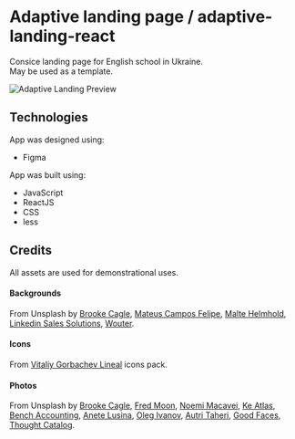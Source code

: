 # Adaptive landing page / adaptive-landing-react

Consice landing page for English school in Ukraine.\
May be used as a template.

![Adaptive Landing Preview](https://user-images.githubusercontent.com/53754381/199247072-9572878a-efad-47bb-bfa4-743e16a1ddab.gif)

## Technologies
App was designed using:
* Figma

App was built using:
* JavaScript
* ReactJS
* CSS
* less

## Credits
All assets are used for demonstrational uses.

#### Backgrounds
From Unsplash by [Brooke Cagle](https://unsplash.com/@brookecagle), [Mateus Campos Felipe](https://unsplash.com/@matcfelipe), [Malte Helmhold](https://unsplash.com/@maltehelmhold), [Linkedin Sales Solutions](https://unsplash.com/@linkedinsalesnavigator), [Wouter](https://unsplash.com/@gewoonwouter).
#### Icons
From [Vitaliy Gorbachev Lineal](https://icons8.com/icons/authors/ttX1M9NnKB7X/vitaly-gorbachev/external-vitaliy-gorbachev-lineal-vitaly-gorbachev) icons pack.
#### Photos
From Unsplash by [Brooke Cagle](https://unsplash.com/@brookecagle), [Fred Moon](https://unsplash.com/@fwed), [Noemi Macavei](https://unsplash.com/@noemimk), [Ke Atlas](https://unsplash.com/@atlas_ke), [Bench Accounting](https://unsplash.com/@benchaccounting), [Anete Lusina](https://unsplash.com/@anete_lusina), [Oleg Ivanov](https://unsplash.com/@olegixanovpht), [Autri Taheri](https://unsplash.com/@ataheri), [Good Faces](https://unsplash.com/@goodfacesagency), [Thought Catalog](https://unsplash.com/@thoughtcatalog).
